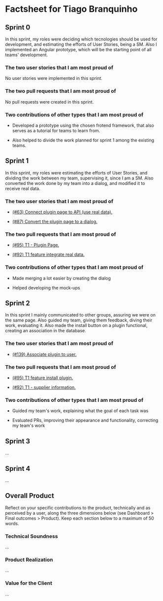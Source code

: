# Factsheet for Tiago Branquinho

## Sprint 0

In this sprint, my roles were deciding which tecnologies should be used for development, and estimating the efforts of User Stories, being a SM. Also I implemented an Angular prototype, which will be the starting point of all teams' development.

### The two user stories that I am most proud of

No user stories were implemented in this sprint.

### The two pull requests that I am most proud of

No pull requests were created in this sprint.

### Two contributions of other types that I am most proud of

- Developed a prototype using the chosen frotend framework, that also serves as a tutorial for teams to learn from.

- Also helped to divide the work planned for sprint 1 among the existing teams.

## Sprint 1

In this sprint, my roles were estimating the efforts of User Stories, and dividing the work between my team, supervising it, since I am a SM. Also converted the work done by my team into a dialog, and modified it to receive real data.

### The two user stories that I am most proud of

- [(#63) Connect plugin page to API (use real data).](https://github.com/FEUP-MEIC-DS-2023-1MEIC08/VAXPRED/issues63)

- [(#87) Convert the plugin page to a dialog.](https://github.com/FEUP-MEIC-DS-2023-1MEIC08/VAXPRED/issues/87)

### The two pull requests that I am most proud of

- [(#95) T1 - Plugin Page.](https://github.com/FEUP-MEIC-DS-2023-1MEIC08/VAXPRED/pull/95)

- [(#92) T1 feature integrate real data.](https://github.com/FEUP-MEIC-DS-2023-1MEIC08/VAXPRED/pull/92)

### Two contributions of other types that I am most proud of

- Made merging a lot easier by creating the dialog

- Helped developing the mock-ups

## Sprint 2

In this sprint I mainly communicated to other groups, assuring we were on the same page. Also guided my team, giving them feedback, diving their work, evaluating it. Also made the install button on a plugin functional, creating an association in the database.

### The two user stories that I am most proud of

- [(#139) Associate plugin to user.](https://github.com/FEUP-MEIC-DS-2023-1MEIC08/VAXPRED/issues139)

### The two pull requests that I am most proud of

- [(#95) T1 feature install plugin.](https://github.com/FEUP-MEIC-DS-2023-1MEIC08/VAXPRED/pull/183)

- [(#92) T1 - supplier information.](https://github.com/FEUP-MEIC-DS-2023-1MEIC08/VAXPRED/pull/179)

### Two contributions of other types that I am most proud of

- Guided my team's work, explaining what the goal of each task was

- Evaluated PRs, improving their appearance and functionality, correcting my team's work

## Sprint 3

...


## Sprint 4

...


## Overall Product

Reflect on your specific contributions to the product, technically and as perceived by a user, along the three dimensions below (see Dashboard > Final outcomes > Product). Keep each section below to a maximum of 50 words.


### Technical Soundness

...


### Product Realization

...


### Value for the Client

...
